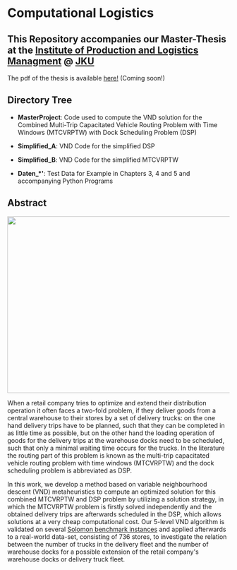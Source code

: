 # Computational Logistics

## This Repository accompanies our Master-Thesis at the [Institute of Production and Logistics Managment](https://www.jku.at/en/institute-of-production-and-logistics-management/) @ [JKU](http://www.jku.at)

The pdf of the thesis is available [here!](http://google.com) (Coming soon!)

## Directory Tree

* **MasterProject**: Code used to compute the VND solution for the Combined Multi-Trip Capacitated Vehicle Routing Problem with Time Windows (MTCVRPTW) with Dock Scheduling Problem (DSP)

* **Simplified_A**:  VND Code for the simplified DSP

* **Simplified_B**:  VND Code for the simplified MTCVRPTW

* **Daten_*'**:  Test Data for Example in Chapters 3, 4 and 5 and accompanying Python Programs 

## Abstract
<img src="https://user-images.githubusercontent.com/21077042/94988819-52e2bf80-0570-11eb-8ab5-aed473967617.png" width="600" height="400">

When a retail company tries to optimize and extend their distribution operation it often faces a two-fold problem, if they deliver goods from a central warehouse to their stores by a set of delivery trucks: on the one hand delivery trips have to be planned, such that they can be completed in as little time as possible, but on the other hand the loading operation of goods for the delivery trips at the warehouse docks need to be scheduled, such that only a minimal waiting time occurs for the trucks. In the literature the routing part of this problem is known as the multi-trip capacitated vehicle routing problem with time windows (MTCVRPTW) and the dock scheduling problem is abbreviated as DSP.

In this work, we develop a method based on variable neighbourhood descent (VND) metaheuristics to compute an optimized solution for this combined MTCVRPTW and DSP problem by utilizing a solution strategy, in which the MTCVRPTW problem is firstly solved independently and the obtained delivery trips are afterwards scheduled in the DSP, which allows solutions at a very cheap computational cost. Our 5-level VND algorithm is validated on several [Solomon benchmark instances](https://www.sintef.no/projectweb/top/vrptw/solomon-benchmark/) and applied afterwards to a real-world data-set, consisting of 736 stores, to investigate the relation between the number of trucks in the delivery fleet and the number of warehouse docks for a possible extension of the retail company's warehouse docks or delivery truck fleet.
